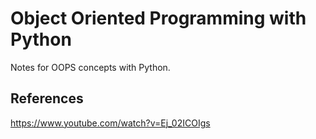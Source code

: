 # Object Oriented Programming with Python

Notes for OOPS concepts with Python.

## References
https://www.youtube.com/watch?v=Ej_02ICOIgs